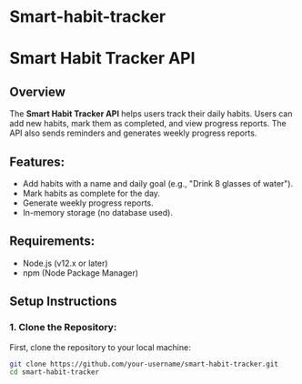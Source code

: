 # Smart-habit-tracker
# Smart Habit Tracker API

## Overview
The **Smart Habit Tracker API** helps users track their daily habits. Users can add new habits, mark them as completed, and view progress reports. The API also sends reminders and generates weekly progress reports.

## Features:
- Add habits with a name and daily goal (e.g., "Drink 8 glasses of water").
- Mark habits as complete for the day.
- Generate weekly progress reports.
- In-memory storage (no database used).

## Requirements:
- Node.js (v12.x or later)
- npm (Node Package Manager)

## Setup Instructions

### 1. Clone the Repository:
First, clone the repository to your local machine:
```bash
git clone https://github.com/your-username/smart-habit-tracker.git
cd smart-habit-tracker
